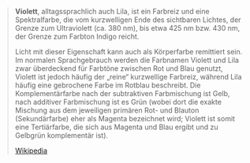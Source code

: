 > **Violett**, alltagssprachlich auch Lila, ist ein Farbreiz und eine Spektralfarbe, die vom kurzwelligen Ende des sichtbaren Lichtes, der Grenze zum Ultraviolett (ca. 380 nm), bis etwa 425 nm bzw. 430 nm, der Grenze zum Farbton Indigo reicht.
>
> Licht mit dieser Eigenschaft kann auch als Körperfarbe remittiert sein. Im normalen Sprachgebrauch werden die Farbnamen Violett und Lila zwar überdeckend für Farbtöne zwischen Rot und Blau genutzt, Violett ist jedoch häufig der „reine“ kurzwellige Farbreiz, während Lila häufig eine gebrochene Farbe im Rotblau beschreibt. Die Komplementärfarbe nach der subtraktiven Farbmischung ist Gelb, nach additiver Farbmischung ist es Grün (wobei dort die exakte Mischung aus dem jeweiligen primären Rot- und Blauton (Sekundärfarbe) eher als Magenta bezeichnet wird; Violett ist somit eine Tertiärfarbe, die sich aus Magenta und Blau ergibt und zu Gelbgrün komplementär ist).
>
> [Wikipedia](https://de.wikipedia.org/wiki/Violett)